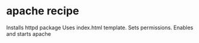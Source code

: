 # apache recipe

Installs httpd package
Uses index.html template.  Sets permissions.
Enables and starts apache
